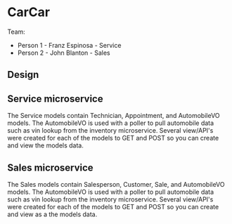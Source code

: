 # CarCar

Team:

- Person 1 - Franz Espinosa - Service
- Person 2 - John Blanton - Sales

## Design

## Service microservice

The Service models contain Technician, Appointment, and AutomobileVO models. The AutomobileVO is used with a poller to pull automobile data such as vin lookup from the inventory microservice. Several view/API's were created for each of the models to GET and POST so you can create and view the models data.

## Sales microservice

The Sales models contain Salesperson, Customer, Sale, and AutomobileVO models. The AutomobileVO is used with a poller to pull automobile data such as vin lookup from the inventory microservice. Several view/API's were created for each of the models to GET and POST so you can create and view as a the models data.
